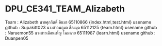 # DPU_CE341_TEAM_Alizabeth
Team : Alizabeth
นายศุภกิตติ์  อินมา 65110866  {index.html,test.html} usename github : Supakitt023
นางสาวนฤมล สีละมุด 65112125 {team.html} usename github : Naruemon55
นางสาวเดือนเพ็ญ โฉมฉาย 65111987  {learn.html}  usename github : Duanpen05
